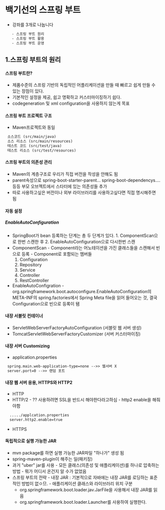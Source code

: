 # 백기선의 스프링 부트
 - 강좌를 3개로 나눕니다  
```xml
   - 스프링 부트 원리
   - 스프링 부트 활용
   - 스프링 부트 운영
```  
 ## 1.스프링 부트의 원리  
   #### 스프링 부트란?  
   - 제품수준의 스프링 기반의 독립적인 어플리케이션을 만들 때 빠르고 쉽게 만들 수 있는 장점이 있다.  
   - 기본적인 설정을 제공, 쉽고 명확하고 커스터마이징하기 쉽다.  
   - codegeneration 및 xml configuration을 사용하지 않는게 목표  
   #### 스프링 부트 프로젝트 구조  
   - Maven프로젝트와 동일
   ```xml
    소스코드 (src/main/java)
    소스 리소스 (src/main/resources)
    테스트 코드 (src/test/java)
    테스트 리소스 (src/test/resources)
   ```
   #### 스프링 부트의 의존성 관리
   - Maven의 계층구조로 우리가 직접 버전을 작성을 안해도 됨
   - parent속성으로 spring-boot-starter-parent... spring-boot-dependencys.... 등등 부모 오브젝트에서 스타터에 있는 의존성들 추가
   - 따로 사용하고싶은 버전이나 외부 라이브러리를 사용하고싶다면 직접 명시해주면 됨
   #### 자동 설정  
   ##### EnableAutoConfiguration
   - SpringBoot가 bean 등록하는 단계는 총 두 단계가 있다.
    1. ComponentScan으로 한번 스캔한 후
    2. EnableAutoConfiguration으로 다시한번 스캔
   - ComponentScan
    - Component라는 어노테이션을 가진 클래스들을 스캔해서 빈으로 등록
    - Component로 포함되는 멤버들
     1. Configuration
     2. Repository
     3. Service
     4. Controller
     5. RestController
   - EnableAutoConfigration
    - org.springframework.boot.autoconfigure.EnableAutoConfiguration의 META-INF의 spring.factories에서 Spring Meta file을 읽어 들어오는 것, 결국 Configuration으로 빈으로 등록이 됌
   #### 내장 서블릿 컨테이너
   - ServletWebServerFactoryAutoConfiguration (서블릿 웹 서버 생성)
   - TomcatServletWebServerFactoryCustomizer (서버 커스터마이징)
   #### 내장 서버 Customizing 
   - application.properties
   ```xml
    spring.main.web-application-type=none -->> 웹서버 X
    server.port=0 -->> 랜덤 포트
   ```
   #### 내장 웹 서버 응용, HTTPS와 HTTP2
   - HTTP
   - HTTP/2 - ?? 사용하려면 SSL을 반드시 해야한다라고하심
    - http2 enable을 해줘야함
   ```xml
     ...../applcation.properties
     server.http2.enable=true 
   ```
   - HTTPS
   #### 독립적으로 실행 가능한 JAR
   - mvn package를 하면 실행 가능한 JAR파일 "하나가" 생성 됨
   - spring-maven-plugin이 해주는 일(패키징)
   - 과거 "uber" jar를 사용
    - 모든 클래스(의존성 및 애플리케이션)를 하나로 압축하는 방법
    - 뭐가 어디서 온건지 알 수가 없었음
   - 스프링 부트의 전략
    - 내장 JAR : 기본적으로 자바에는 내장  JAR를 로딩하는 표준적인 방법이 없ㅇ므.
    - 애플리케이션 클래스와 라이브러리 위치 구분
     - org.springframework.boot.loader.jav.JarFile을 사용해서 내장 JAR를 읽음
     - org.springframework.boot.loader.Launcher를 사용하여 실행한다.
   
